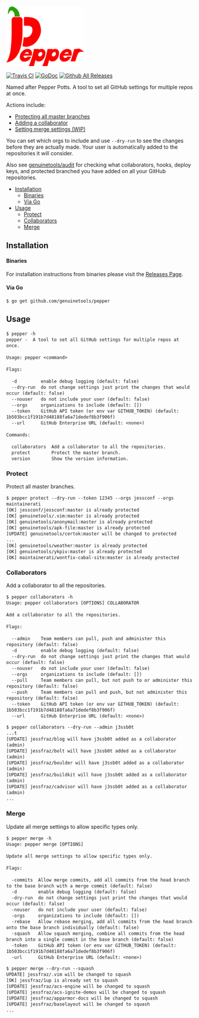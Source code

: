<p align="left"><img src="logo/horizontal.png" alt="pepper" height="160px"></p>

[![Travis CI](https://img.shields.io/travis/genuinetools/pepper.svg?style=for-the-badge)](https://travis-ci.org/genuinetools/pepper)
[![GoDoc](https://img.shields.io/badge/godoc-reference-5272B4.svg?style=for-the-badge)](https://godoc.org/github.com/genuinetools/pepper)
[![Github All Releases](https://img.shields.io/github/downloads/genuinetools/pepper/total.svg?style=for-the-badge)](https://github.com/genuinetools/pepper/releases)

Named after Pepper Potts. A tool to set all GitHub settings for multiple repos at once. 

Actions include:

- [Protecting all master branches](#protect)
- [Adding a collaborator](#collaborators)
- [Setting merge settings (WIP)](#merge)

You can set which orgs to include and use `--dry-run` to see the
changes before they are actually made. Your user is automatically added to the
repositories it will consider.

Also see [genuinetools/audit](https://github.com/genuinetools/audit) for checking what
collaborators, hooks, deploy keys, and protected branched you have added on
all your GitHub repositories.

 * [Installation](README.md#installation)
      * [Binaries](README.md#binaries)
      * [Via Go](README.md#via-go)
 * [Usage](README.md#usage)
   * [Protect](README.md#protect)
   * [Collaborators](README.md#collaborators)
   * [Merge](README.md#merge)

## Installation

#### Binaries

For installation instructions from binaries please visit the [Releases Page](https://github.com/genuinetools/pepper/releases).

#### Via Go

```console
$ go get github.com/genuinetools/pepper
```

## Usage

```console
$ pepper -h
pepper -  A tool to set all GitHub settings for multiple repos at once.

Usage: pepper <command>

Flags:

  -d         enable debug logging (default: false)
  --dry-run  do not change settings just print the changes that would occur (default: false)
  --nouser   do not include your user (default: false)
  --orgs     organizations to include (default: [])
  --token    GitHub API token (or env var GITHUB_TOKEN) (default: 1b503bcc1f191b7d48188fa6a71dedef8b3f906f)
  --url      GitHub Enterprise URL (default: <none>)

Commands:

  collaborators  Add a collaborator to all the repositories.
  protect        Protect the master branch.
  version        Show the version information.
```

### Protect

Protect all master branches.

```console
$ pepper protect --dry-run --token 12345 --orgs jessconf --orgs maintainerati
[OK] jessconf/jessconf:master is already protected
[OK] genuinetools/.vim:master is already protected
[OK] genuinetools/anonymail:master is already protected
[OK] genuinetools/apk-file:master is already protected
[UPDATE] genuinetools/certok:master will be changed to protected
...
[OK] genuinetools/weather:master is already protected
[OK] genuinetools/ykpiv:master is already protected
[OK] maintainerati/wontfix-cabal-site:master is already protected
```

### Collaborators

Add a collaborator to all the repositories.

```console
$ pepper collaborators -h
Usage: pepper collaborators [OPTIONS] COLLABORATOR

Add a collaborator to all the repositories.

Flags:

  --admin    Team members can pull, push and administer this repository (default: false)
  -d         enable debug logging (default: false)
  --dry-run  do not change settings just print the changes that would occur (default: false)
  --nouser   do not include your user (default: false)
  --orgs     organizations to include (default: [])
  --pull     Team members can pull, but not push to or administer this repository (default: false)
  --push     Team members can pull and push, but not administer this repository (default: false)
  --token    GitHub API token (or env var GITHUB_TOKEN) (default: 1b503bcc1f191b7d48188fa6a71dedef8b3f906f)
  --url      GitHub Enterprise URL (default: <none>)
```

```console
$ pepper collaborators --dry-run --admin j3ssb0t
...t 
[UPDATE] jessfraz/blog will have j3ssb0t added as a collaborator (admin)
[UPDATE] jessfraz/bolt will have j3ssb0t added as a collaborator (admin)
[UPDATE] jessfraz/boulder will have j3ssb0t added as a collaborator (admin)
[UPDATE] jessfraz/buildkit will have j3ssb0t added as a collaborator (admin)
[UPDATE] jessfraz/cadvisor will have j3ssb0t added as a collaborator (admin)
...
```

### Merge

Update all merge settings to allow specific types only.

```console
$ pepper merge -h
Usage: pepper merge [OPTIONS]

Update all merge settings to allow specific types only.

Flags:

  -commits  Allow merge commits, add all commits from the head branch to the base branch with a merge commit (default: false)
  -d        enable debug logging (default: false)
  -dry-run  do not change settings just print the changes that would occur (default: false)
  -nouser   do not include your user (default: false)
  -orgs     organizations to include (default: [])
  -rebase   Allow rebase merging, add all commits from the head branch onto the base branch individually (default: false)
  -squash   Allow squash merging, combine all commits from the head branch into a single commit in the base branch (default: false)
  -token    GitHub API token (or env var GITHUB_TOKEN) (default: 1b503bcc1f191b7d48188fa6a71dedef8b3f906f)
  -url      GitHub Enterprise URL (default: <none>)
```

```console
$ pepper merge --dry-run --squash
UPDATE] jessfraz/.vim will be changed to squash
[OK] jessfraz/1up is already set to squash
[UPDATE] jessfraz/acs-engine will be changed to squash
[UPDATE] jessfraz/acs-ignite-demos will be changed to squash
[UPDATE] jessfraz/apparmor-docs will be changed to squash
[UPDATE] jessfraz/baselayout will be changed to squash
...
```

